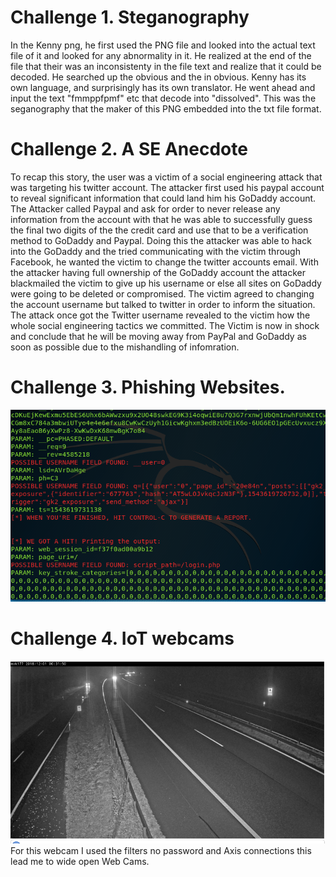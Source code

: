 # Challenge 1. Steganography 
 In the Kenny png, he first used the PNG file and looked into the actual text file of it and looked for any abnormality in it. He realized at the end of the file that their was an inconsistenty in the file text and realize that it could be decoded. He searched up the obvious and the in obvious. Kenny has its own language, and surprisingly has its own translator. He went ahead and input the text "fmmppfpmf" etc that decode into "dissolved". This was the seganography that the maker of this PNG embedded into the txt file format.
 
# Challenge 2. A SE Anecdote 
 To recap this story, the user was a victim of a social engineering attack that was targeting his twitter account. The attacker first used his paypal account to reveal significant information that could land him his GoDaddy account. The Attacker called Paypal and ask for order to never release any information from the account with that he was able to successfully guess the final two digits of the the credit card and use that to be a verification method to GoDaddy and Paypal. Doing this the attacker was able to hack into the GoDaddy and the tried communicating with the victim through Facebook, he wanted the victim to change the twitter accounts email. With the attacker having full ownership of the GoDaddy account the attacker blackmailed the victim to give up his username or else all sites on GoDaddy were going to be deleted or compromised. The victim agreed to changing the account username but talked to twitter in order to inform the situation. The attack once got the Twitter username revealed to the victim how the whole social engineering tactics we committed. The Victim is now in shock and conclude that he will be moving away from PayPal and GoDaddy as soon as possible due to the mishandling of infomration. 
# Challenge 3. Phishing Websites.
  ![alt text](https://github.com/EchoX18/Lab-10-Social-Engineering/blob/master/ScreenShot%20Milestone%203.PNG)
 
# Challenge 4. IoT webcams 
 ![alt text](https://github.com/EchoX18/Lab-10-Social-Engineering/blob/master/Milestone%204.PNG)
  For this webcam I used the filters no password and Axis connections this lead me to wide open Web Cams.
